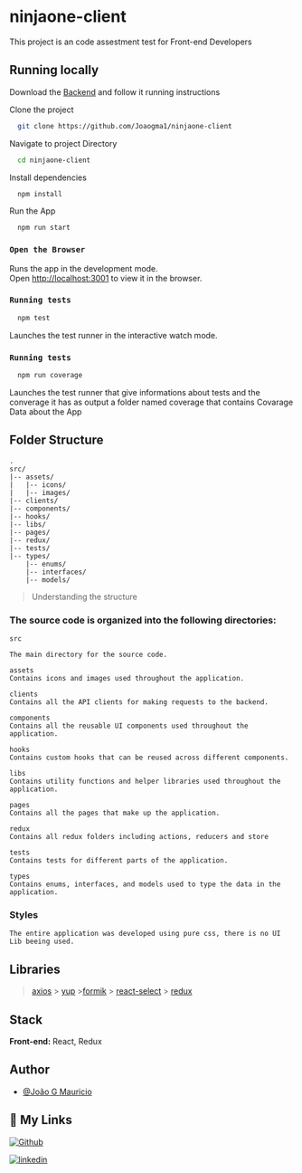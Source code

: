 # ninjaone-client

This project is an code assestment test for Front-end Developers

## Running locally

Download the [Backend](https://github.com/NinjaRMM/devicesTask_serverApp) 
 and follow it running instructions

Clone the project

```bash
  git clone https://github.com/Joaogma1/ninjaone-client
```

Navigate to project Directory

```bash
  cd ninjaone-client
```

Install dependencies

```bash
  npm install
```

Run the App

```bash
  npm run start
```

### `Open the Browser`

Runs the app in the development mode.\
Open [http://localhost:3001](http://localhost:3001) to view it in the browser.

### `Running tests`

```bash
  npm test
```

Launches the test runner in the interactive watch mode.

### `Running tests`

```bash
  npm run coverage
```

Launches the test runner that give informations about tests and the converage it has as output a folder named coverage that contains Covarage Data about the App

## Folder Structure

    .
    src/
    |-- assets/
    |   |-- icons/
    |   |-- images/
    |-- clients/
    |-- components/
    |-- hooks/
    |-- libs/
    |-- pages/
    |-- redux/
    |-- tests/
    |-- types/
        |-- enums/
        |-- interfaces/
        |-- models/

> Understanding the structure

### The source code is organized into the following directories:

    src

    The main directory for the source code.

    assets
    Contains icons and images used throughout the application.

    clients
    Contains all the API clients for making requests to the backend.

    components
    Contains all the reusable UI components used throughout the application.

    hooks
    Contains custom hooks that can be reused across different components.

    libs
    Contains utility functions and helper libraries used throughout the application.

    pages
    Contains all the pages that make up the application.

    redux
    Contains all redux folders including actions, reducers and store

    tests
    Contains tests for different parts of the application.

    types
    Contains enums, interfaces, and models used to type the data in the application.

### Styles

    The entire application was developed using pure css, there is no UI Lib beeing used.

## Libraries

> [axios](https://axios-http.com/docs/intro) > [yup](https://github.com/jquense/yup) >[formik](https://formik.org/docs/overview) > [react-select](https://react-select.com/home) > [redux](https://react-redux.js.org/)

## Stack

**Front-end:** React, Redux

## Author

-  [@João G Mauricio](https://www.linkedin.com/in/joaog-mauricio/)

## 🔗 My Links

[![Github](https://img.shields.io/badge/GitHub-100000?style=for-the-badge&logo=github&logoColor=white)](https://katherineoelsner.com/)

[![linkedin](https://img.shields.io/badge/linkedin-0A66C2?style=for-the-badge&logo=linkedin&logoColor=white)](https://www.linkedin.com/in/joaog-mauricio/)

